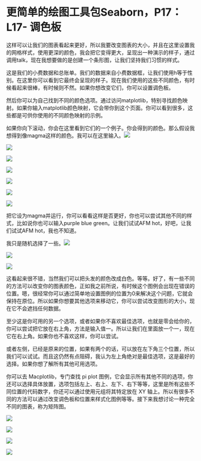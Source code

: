 # 更简单的绘图工具包Seaborn，P17：L17- 调色板 

这样可以让我们的图表看起来更好，所以我要改变图表的大小，并且在这里设置我的网格样式，使用更深的颜色，我会把它变得更大，呈现出一种演示的样子，通过调用talk，现在我想要做的是创建一个条形图，让我们坚持我们习惯的样式。

这是我们的小费数据和总账单。我们的数据来自小费数据框，让我们使用h等于性别。在这里你可以看到它最终会呈现的样子。现在我们使用的这些不同颜色，有时候看起来很棒，有时候则不然。如果你想改变它们，你可以设置调色板。

然后你可以为自己找到不同的颜色选项。通过访问matplotlib，特别寻找颜色映射。如果你输入matplotlib颜色映射，它会带你到这个页面。你可以看到很多，这些都是可供你使用的不同颜色映射的示例。

如果你向下滚动，你会在这里看到它们的一个例子。你会得到的颜色。那么假设我想得到像magma这样的颜色。我可以在这里输入。![](img/ffdad37982e1a7198018b6acc1d66d7c_1.png)

![](img/ffdad37982e1a7198018b6acc1d66d7c_2.png)

![](img/ffdad37982e1a7198018b6acc1d66d7c_3.png)

![](img/ffdad37982e1a7198018b6acc1d66d7c_4.png)

![](img/ffdad37982e1a7198018b6acc1d66d7c_5.png)

![](img/ffdad37982e1a7198018b6acc1d66d7c_6.png)

![](img/ffdad37982e1a7198018b6acc1d66d7c_7.png)

把它设为magma并运行，你可以看看这样是否更好，你也可以尝试其他不同的样式，比如说你也可以输入purple blue green。让我们试试AFM hot，好吧，让我们试试AFM hot，我也不知道。

我只是随机选择了一些。![](img/ffdad37982e1a7198018b6acc1d66d7c_9.png)

![](img/ffdad37982e1a7198018b6acc1d66d7c_10.png)

![](img/ffdad37982e1a7198018b6acc1d66d7c_11.png)

这看起来很不错，当然我们可以把头发的颜色改成白色。等等。好了，有一些不同的方法可以改变你的图表颜色，正如我之前所说，有时候这个图例会出现在错误的位置。嗯，很经常你可以通过简单地设置图例的位置为0来解决这个问题，它就会保持在原位。所以如果你想要其他选项来移动它，你可以尝试改变图形的大小，现在它不会遮挡任何数据。

至少这是你可用的另一个选项，或者如果你不喜欢最佳选项，也就是零会给你的，你可以尝试把它放在右上角，方法是输入值一。所以让我们在里面放一个一，现在它在右上角。如果你也不喜欢这样，你可以尝试。

或者左侧，已经是原来的位置，如果有两个的话，可以放在左下角三个位置，所以我们可以试试。而且这仍然有点阻碍，我认为左上角绝对是最佳选项，这是最好的选择。如果你想了解所有其他可用选项。

你可以去 Macplotlib，专门查找 pi plot 图例，它会显示所有其他不同的选项，你还可以选择具体放置，选项包括左上、右上、左下、右下等等，这里是所有这些不同位置的代码数字，你还可以通过使用元组将其特定放在 XY 轴上。所以有很多不同的方法可以通过改变调色板和位置来样式化图例等等。接下来我想讨论一种完全不同的图表，称为矩阵图。

![](img/ffdad37982e1a7198018b6acc1d66d7c_13.png)

![](img/ffdad37982e1a7198018b6acc1d66d7c_14.png)

![](img/ffdad37982e1a7198018b6acc1d66d7c_15.png)

![](img/ffdad37982e1a7198018b6acc1d66d7c_16.png)

